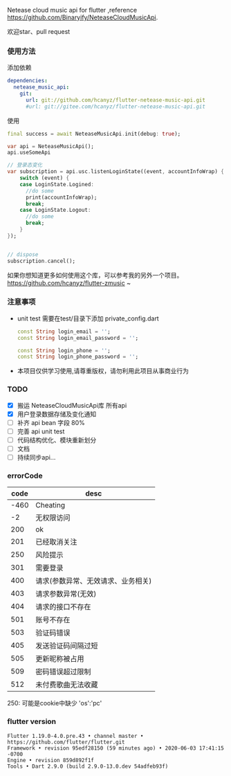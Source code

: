 Netease cloud music api for flutter ,reference https://github.com/Binaryify/NeteaseCloudMusicApi.   

欢迎star、pull request

### 使用方法
添加依赖
```yaml
dependencies:
  netease_music_api:
    git:
      url: git://github.com/hcanyz/flutter-netease-music-api.git
      #url: git://gitee.com/hcanyz/flutter-netease-music-api.git
```
使用

```dart
final success = await NeteaseMusicApi.init(debug: true);
```

```dart
var api = NeteaseMusicApi();
api.useSomeApi

// 登录态变化
var subscription = api.usc.listenLoginState((event, accountInfoWrap) {
    switch (event) {
    case LoginState.Logined:
      //do some
      print(accountInfoWrap);
      break;
    case LoginState.Logout:
      //do some
      break;
    }
});


// dispose
subscription.cancel();
```

如果你想知道更多如何使用这个库，可以参考我的另外一个项目。https://github.com/hcanyz/flutter-zmusic ~

### 注意事项
- unit test 需要在test/目录下添加 private_config.dart
    ```dart
    const String login_email = '';
    const String login_email_password = '';
    
    const String login_phone = '';
    const String login_phone_password = '';
    ```
- 本项目仅供学习使用,请尊重版权，请勿利用此项目从事商业行为

### TODO
- [x] 搬运 NeteaseCloudMusicApi库 所有api
- [x] 用户登录数据存储及变化通知
- [ ] 补齐 api bean 字段 80%
- [ ] 完善 api unit test
- [ ] 代码结构优化、模块重新划分
- [ ] 文档
- [ ] 持续同步api...

### errorCode
| code | desc                               |
|------|--------------------                |
| -460 | Cheating                           |
| -2   | 无权限访问                         |
| 200  | ok                                 |
| 201  | 已经取消关注                       |
| 250  | 风险提示                           |
| 301  | 需要登录                           |
| 400  | 请求(参数异常、无效请求、业务相关) |
| 403  | 请求参数异常(无效)                 |
| 404  | 请求的接口不存在                   |
| 501  | 账号不存在                         |
| 503  | 验证码错误                         |
| 405  | 发送验证码间隔过短                 |
| 505  | 更新昵称被占用                     |
| 509  | 密码错误超过限制                   |
| 512  | 未付费歌曲无法收藏                 |

250: 可能是cookie中缺少 'os':'pc'

### flutter version
```text
Flutter 1.19.0-4.0.pre.43 • channel master • https://github.com/flutter/flutter.git
Framework • revision 95edf28150 (59 minutes ago) • 2020-06-03 17:41:15 -0700
Engine • revision 859d892f1f
Tools • Dart 2.9.0 (build 2.9.0-13.0.dev 54adfeb93f)
```